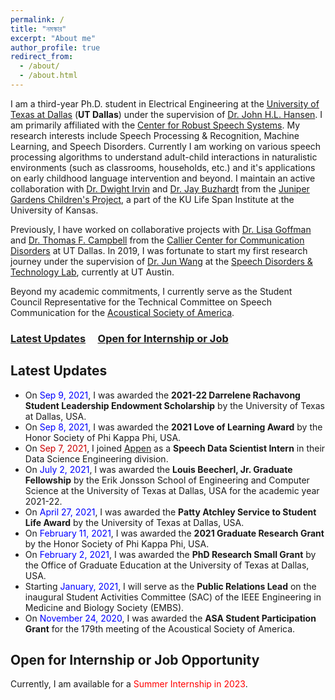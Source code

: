 ```yaml
---
permalink: /
title: "নমস্কার"
excerpt: "About me"
author_profile: true
redirect_from: 
  - /about/
  - /about.html
---
```


I am a third-year Ph.D. student in Electrical Engineering at the [University of Texas at Dallas](https://www.utdallas.edu) (**UT Dallas**) under the supervision of [Dr. John H.L. Hansen](https://personal.utdallas.edu/~john.hansen/). I am primarily affiliated with the [Center for Robust Speech Systems](https://crss.utdallas.edu/). My research interests include Speech Processing & Recognition, Machine Learning, and Speech Disorders. Currently I am working on various speech processing algorithms to understand adult-child interactions in naturalistic environments (such as classrooms, households, etc.) and it's applications on early childhood language intervention and beyond. I maintain an active collaboration with [Dr. Dwight Irvin](https://juniper.ku.edu/people/dwight-irvin) and [Dr. Jay Buzhardt](https://juniper.ku.edu/people/buzhardt-jay) from the [Juniper Gardens Children's Project](https://juniper.ku.edu/), a part of the KU Life Span Institute at the University of Kansas.

Previously, I have worked on collaborative projects with [Dr. Lisa Goffman](https://utdallas.edu/chairs/profiles/dr-lisa-goffman/) and [Dr. Thomas F. Campbell](https://utdallas.edu/chairs/profiles/dr-thomas-campbell/) from the [Callier Center for Communication Disorders](https://calliercenter.utdallas.edu/) at UT Dallas. In 2019, I was fortunate to start my first research journey under the supervision of [Dr. Jun Wang](https://csd.utexas.edu/faculty/jun-wang) at the [Speech Disorders & Technology Lab](https://csd.utexas.edu/research/wang-lab/home), currently at UT Austin. 

Beyond my academic commitments, I currently serve as the Student Council Representative for the Technical Committee on Speech Communication for the [Acoustical Society of America](https://acousticalsociety.org). 

### [Latest Updates](#latest-updates)  &nbsp;&nbsp;&nbsp; [Open for Internship or Job](#open-for-internship-or-job-opportunity) 

Latest Updates
------

* On <font color="blue">Sep 9, 2021</font>, I was awarded the **2021-22 Darrelene Rachavong Student Leadership Endowment Scholarship** by the University of Texas at Dallas, USA.
* On <font color="blue">Sep 8, 2021</font>, I was awarded the **2021 Love of Learning Award**  by the Honor Society of Phi Kappa Phi, USA.
* On <font color="#cc0000">Sep 7, 2021</font>, I joined [Appen](https://appen.com/) as a **Speech Data Scientist Intern** in their Data Science Engineering division.
* On <font color="blue">July 2, 2021</font>, I was awarded the **Louis Beecherl, Jr. Graduate Fellowship** by the Erik Jonsson School of Engineering and Computer Science at the University of Texas at Dallas, USA for the academic year 2021-22.
* On <font color="blue">April 27, 2021</font>, I was awarded the **Patty Atchley Service to Student Life Award** by the University of Texas at Dallas, USA.
* On <font color="blue">February 11, 2021</font>, I was awarded the **2021 Graduate Research Grant** by the Honor Society of Phi Kappa Phi, USA.
* On <font color="blue">February 2, 2021</font>, I was awarded the **PhD Research Small Grant** by the Office of Graduate Education at the University of Texas at Dallas, USA. 
* Starting <font color="blue">January, 2021</font>, I will serve as the **Public Relations Lead** on the inaugural Student Activities Committee (SAC) of the IEEE Engineering in Medicine and Biology Society (EMBS). 
* On <font color="blue">November 24, 2020</font>, I was awarded the **ASA Student Participation Grant** for the 179th meeting of the Acoustical Society of America.


Open for Internship or Job Opportunity
------

Currently, I am available for a <font color="red">Summer Internship in 2023</font>. 
